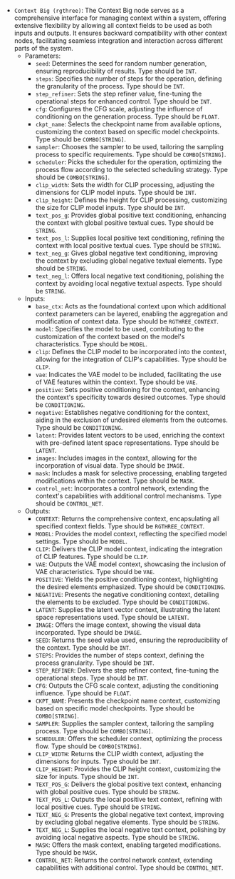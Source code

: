 - `Context Big (rgthree)`: The Context Big node serves as a comprehensive interface for managing context within a system, offering extensive flexibility by allowing all context fields to be used as both inputs and outputs. It ensures backward compatibility with other context nodes, facilitating seamless integration and interaction across different parts of the system.
    - Parameters:
        - `seed`: Determines the seed for random number generation, ensuring reproducibility of results. Type should be `INT`.
        - `steps`: Specifies the number of steps for the operation, defining the granularity of the process. Type should be `INT`.
        - `step_refiner`: Sets the step refiner value, fine-tuning the operational steps for enhanced control. Type should be `INT`.
        - `cfg`: Configures the CFG scale, adjusting the influence of conditioning on the generation process. Type should be `FLOAT`.
        - `ckpt_name`: Selects the checkpoint name from available options, customizing the context based on specific model checkpoints. Type should be `COMBO[STRING]`.
        - `sampler`: Chooses the sampler to be used, tailoring the sampling process to specific requirements. Type should be `COMBO[STRING]`.
        - `scheduler`: Picks the scheduler for the operation, optimizing the process flow according to the selected scheduling strategy. Type should be `COMBO[STRING]`.
        - `clip_width`: Sets the width for CLIP processing, adjusting the dimensions for CLIP model inputs. Type should be `INT`.
        - `clip_height`: Defines the height for CLIP processing, customizing the size for CLIP model inputs. Type should be `INT`.
        - `text_pos_g`: Provides global positive text conditioning, enhancing the context with global positive textual cues. Type should be `STRING`.
        - `text_pos_l`: Supplies local positive text conditioning, refining the context with local positive textual cues. Type should be `STRING`.
        - `text_neg_g`: Gives global negative text conditioning, improving the context by excluding global negative textual elements. Type should be `STRING`.
        - `text_neg_l`: Offers local negative text conditioning, polishing the context by avoiding local negative textual aspects. Type should be `STRING`.
    - Inputs:
        - `base_ctx`: Acts as the foundational context upon which additional context parameters can be layered, enabling the aggregation and modification of context data. Type should be `RGTHREE_CONTEXT`.
        - `model`: Specifies the model to be used, contributing to the customization of the context based on the model's characteristics. Type should be `MODEL`.
        - `clip`: Defines the CLIP model to be incorporated into the context, allowing for the integration of CLIP's capabilities. Type should be `CLIP`.
        - `vae`: Indicates the VAE model to be included, facilitating the use of VAE features within the context. Type should be `VAE`.
        - `positive`: Sets positive conditioning for the context, enhancing the context's specificity towards desired outcomes. Type should be `CONDITIONING`.
        - `negative`: Establishes negative conditioning for the context, aiding in the exclusion of undesired elements from the outcomes. Type should be `CONDITIONING`.
        - `latent`: Provides latent vectors to be used, enriching the context with pre-defined latent space representations. Type should be `LATENT`.
        - `images`: Includes images in the context, allowing for the incorporation of visual data. Type should be `IMAGE`.
        - `mask`: Includes a mask for selective processing, enabling targeted modifications within the context. Type should be `MASK`.
        - `control_net`: Incorporates a control network, extending the context's capabilities with additional control mechanisms. Type should be `CONTROL_NET`.
    - Outputs:
        - `CONTEXT`: Returns the comprehensive context, encapsulating all specified context fields. Type should be `RGTHREE_CONTEXT`.
        - `MODEL`: Provides the model context, reflecting the specified model settings. Type should be `MODEL`.
        - `CLIP`: Delivers the CLIP model context, indicating the integration of CLIP features. Type should be `CLIP`.
        - `VAE`: Outputs the VAE model context, showcasing the inclusion of VAE characteristics. Type should be `VAE`.
        - `POSITIVE`: Yields the positive conditioning context, highlighting the desired elements emphasized. Type should be `CONDITIONING`.
        - `NEGATIVE`: Presents the negative conditioning context, detailing the elements to be excluded. Type should be `CONDITIONING`.
        - `LATENT`: Supplies the latent vector context, illustrating the latent space representations used. Type should be `LATENT`.
        - `IMAGE`: Offers the image context, showing the visual data incorporated. Type should be `IMAGE`.
        - `SEED`: Returns the seed value used, ensuring the reproducibility of the context. Type should be `INT`.
        - `STEPS`: Provides the number of steps context, defining the process granularity. Type should be `INT`.
        - `STEP_REFINER`: Delivers the step refiner context, fine-tuning the operational steps. Type should be `INT`.
        - `CFG`: Outputs the CFG scale context, adjusting the conditioning influence. Type should be `FLOAT`.
        - `CKPT_NAME`: Presents the checkpoint name context, customizing based on specific model checkpoints. Type should be `COMBO[STRING]`.
        - `SAMPLER`: Supplies the sampler context, tailoring the sampling process. Type should be `COMBO[STRING]`.
        - `SCHEDULER`: Offers the scheduler context, optimizing the process flow. Type should be `COMBO[STRING]`.
        - `CLIP_WIDTH`: Returns the CLIP width context, adjusting the dimensions for inputs. Type should be `INT`.
        - `CLIP_HEIGHT`: Provides the CLIP height context, customizing the size for inputs. Type should be `INT`.
        - `TEXT_POS_G`: Delivers the global positive text context, enhancing with global positive cues. Type should be `STRING`.
        - `TEXT_POS_L`: Outputs the local positive text context, refining with local positive cues. Type should be `STRING`.
        - `TEXT_NEG_G`: Presents the global negative text context, improving by excluding global negative elements. Type should be `STRING`.
        - `TEXT_NEG_L`: Supplies the local negative text context, polishing by avoiding local negative aspects. Type should be `STRING`.
        - `MASK`: Offers the mask context, enabling targeted modifications. Type should be `MASK`.
        - `CONTROL_NET`: Returns the control network context, extending capabilities with additional control. Type should be `CONTROL_NET`.
